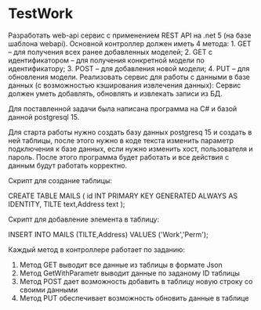 # TestWork

Разработать web-api сервис с применением REST API на .net 5 (на базе шаблона webapi).
Основной контроллер должен иметь 4 метода:
    1. GET – для получения всех ранее добавленных моделей;
    2. GET с идентификатором – для получения конкретной модели по идентификатору;
    3. POST – для добавления новой модели;
    4. PUT – для обновления модели.
Реализовать сервис для работы с данными в базе данных (с возможностью кэширования извлечения данных):
Сервис должен уметь добавлять, обновлять и извлекать записи из БД. 


Для поставленной задачи была написана программа на C# и базой данной postgresql 15.

Для старта работы нужно создать базу данных postgresq 15 и создать в ней таблицы, после этого нужно в коде текста изменить параметр подключения к базе данных,
если нужно изменить хост, пользователя и пароль. После этого программа будет работать и все действия с данным будут работать корректно.

Скрипт для создание таблицы:

CREATE TABLE MAILS (
    id INT PRIMARY KEY GENERATED ALWAYS AS IDENTITY,
    TILTE text,Address text
); 

Скрипт для добавление элемента  в таблицу:

INSERT INTO MAILS
    (TILTE,Address)
VALUES
    ('Work','Perm');

  Каждый метод в контроллере работает по заданию:
1. Метод GET выводит все данные из таблицы в формате Json
2. Метод GetWithParametr выводит данные по заданому ID таблицы
3. Метод POST дает возможность добавить в таблицу новую строку со своими данными
4. Метод PUT обеспечивает возможность обновить данные в таблице
